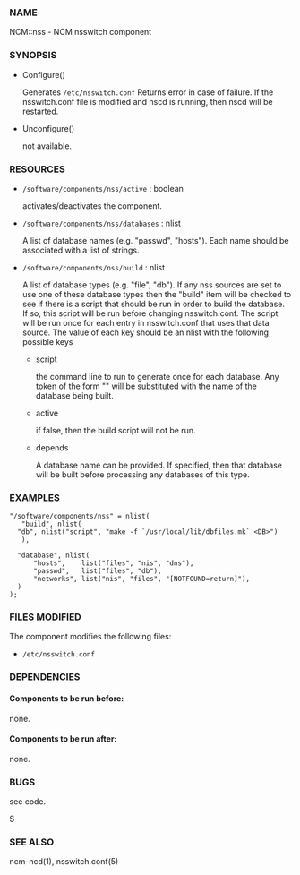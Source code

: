 ### NAME

NCM::nss - NCM nsswitch component

### SYNOPSIS

- Configure()

    Generates `/etc/nsswitch.conf` Returns error in case of failure. If the
    nsswitch.conf file is modified and nscd is running, then nscd will be
    restarted.

- Unconfigure()

    not available.

### RESOURCES

- `/software/components/nss/active` : boolean

    activates/deactivates the component.

- `/software/components/nss/databases` : nlist

    A list of database names (e.g. "passwd", "hosts"). Each
    name should be associated with a list of strings.

- `/software/components/nss/build` : nlist

    A list of database types (e.g. "file", "db"). If any
    nss sources are set to use one of these database types
    then the "build" item will be checked to see if there
    is a script that should be run in order to build the
    database. If so, this script will be run before changing
    nsswitch.conf. The script will be run once for each
    entry in nsswitch.conf that uses that data source.
    The value of each key should be an nlist
    with the following possible keys

    - script

        the command line to run to generate once for each database.
        Any token of the form "<DB>" will be substituted with the
        name of the database being built.

    - active

        if false, then the build script will not be run.

    - depends

        A database name can be provided. If specified, then
        that database will be built before processing any
        databases of this type.

### EXAMPLES

    "/software/components/nss" = nlist(
       "build", nlist(
      "db", nlist("script", "make -f `/usr/local/lib/dbfiles.mk` <DB>")
       ),

      "database", nlist(
          "hosts",    list("files", "nis", "dns"),
          "passwd",   list("files", "db"),
          "networks", list("nis", "files", "[NOTFOUND=return]"),
      )
    );

### FILES MODIFIED

The component modifies the following files:

- `/etc/nsswitch.conf`

### DEPENDENCIES

#### Components to be run before:

none.

#### Components to be run after:

none.

### BUGS

see code.

S

### SEE ALSO

ncm-ncd(1), nsswitch.conf(5)
